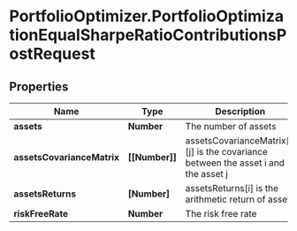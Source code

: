# PortfolioOptimizer.PortfolioOptimizationEqualSharpeRatioContributionsPostRequest

## Properties

Name | Type | Description | Notes
------------ | ------------- | ------------- | -------------
**assets** | **Number** | The number of assets | 
**assetsCovarianceMatrix** | **[[Number]]** | assetsCovarianceMatrix[i][j] is the covariance between the asset i and the asset j | 
**assetsReturns** | **[Number]** | assetsReturns[i] is the arithmetic return of asset i | 
**riskFreeRate** | **Number** | The risk free rate | 


